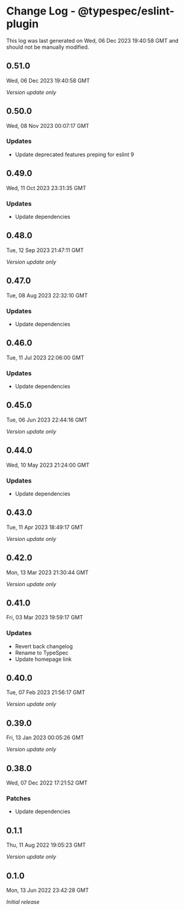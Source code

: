 # Change Log - @typespec/eslint-plugin

This log was last generated on Wed, 06 Dec 2023 19:40:58 GMT and should not be manually modified.

## 0.51.0
Wed, 06 Dec 2023 19:40:58 GMT

_Version update only_

## 0.50.0
Wed, 08 Nov 2023 00:07:17 GMT

### Updates

- Update deprecated features preping for eslint 9

## 0.49.0
Wed, 11 Oct 2023 23:31:35 GMT

### Updates

- Update dependencies

## 0.48.0
Tue, 12 Sep 2023 21:47:11 GMT

_Version update only_

## 0.47.0
Tue, 08 Aug 2023 22:32:10 GMT

### Updates

- Update dependencies

## 0.46.0
Tue, 11 Jul 2023 22:06:00 GMT

### Updates

- Update dependencies

## 0.45.0
Tue, 06 Jun 2023 22:44:16 GMT

_Version update only_

## 0.44.0
Wed, 10 May 2023 21:24:00 GMT

### Updates

- Update dependencies

## 0.43.0
Tue, 11 Apr 2023 18:49:17 GMT

_Version update only_

## 0.42.0
Mon, 13 Mar 2023 21:30:44 GMT

_Version update only_

## 0.41.0
Fri, 03 Mar 2023 19:59:17 GMT

### Updates

- Revert back changelog
- Rename to TypeSpec
- Update homepage link

## 0.40.0
Tue, 07 Feb 2023 21:56:17 GMT

_Version update only_

## 0.39.0
Fri, 13 Jan 2023 00:05:26 GMT

_Version update only_

## 0.38.0
Wed, 07 Dec 2022 17:21:52 GMT

### Patches

- Update dependencies

## 0.1.1
Thu, 11 Aug 2022 19:05:23 GMT

_Version update only_

## 0.1.0
Mon, 13 Jun 2022 23:42:28 GMT

_Initial release_

